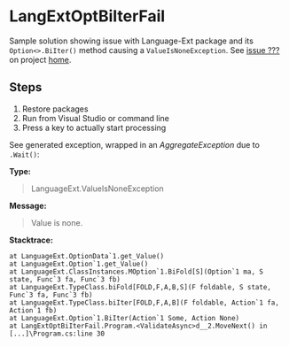 # LangExtOptBiIterFail
Sample solution showing issue with Language-Ext package and its
`Option<>.BiIter()` method causing a `ValueIsNoneException`.
See [issue ???](https://github.com/louthy/language-ext/issues/???) on project
[home](https://github.com/louthy/language-ext/).

## Steps

1. Restore packages
1. Run from Visual Studio or command line
1. Press a key to actually start processing

See generated exception, wrapped in an *AggregateException* due to `.Wait()`:

**Type:**  
> LanguageExt.ValueIsNoneException

**Message:**  
> Value is none.

**Stacktrace:**  

```
at LanguageExt.OptionData`1.get_Value()
at LanguageExt.Option`1.get_Value()
at LanguageExt.ClassInstances.MOption`1.BiFold[S](Option`1 ma, S state, Func`3 fa, Func`3 fb)
at LanguageExt.TypeClass.biFold[FOLD,F,A,B,S](F foldable, S state, Func`3 fa, Func`3 fb)
at LanguageExt.TypeClass.biIter[FOLD,F,A,B](F foldable, Action`1 fa, Action`1 fb)
at LanguageExt.Option`1.BiIter(Action`1 Some, Action None)
at LangExtOptBiIterFail.Program.<ValidateAsync>d__2.MoveNext() in [...]\Program.cs:line 30
```
